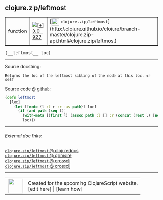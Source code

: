 ## clojure.zip/leftmost



 <table border="1">
<tr>
<td>function</td>
<td><a href="https://github.com/cljsinfo/cljs-api-docs/tree/0.0-927"><img valign="middle" alt="[+] 0.0-927" title="Added in 0.0-927" src="https://img.shields.io/badge/+-0.0--927-lightgrey.svg"></a> </td>
<td>
[<img height="24px" valign="middle" src="http://i.imgur.com/1GjPKvB.png"> <samp>clojure.zip/leftmost</samp>](http://clojure.github.io/clojure/branch-master/clojure.zip-api.html#clojure.zip/leftmost)
</td>
</tr>
</table>


 <samp>
(__leftmost__ loc)<br>
</samp>

---





Source docstring:

```
Returns the loc of the leftmost sibling of the node at this loc, or self
```


Source code @ [github](https://github.com/clojure/clojurescript/blob/r1586/src/cljs/clojure/zip.cljs#L157-L163):

```clj
(defn leftmost
  [loc]
    (let [[node {l :l r :r :as path}] loc]
      (if (and path (seq l))
        (with-meta [(first l) (assoc path :l [] :r (concat (rest l) [node] r))] (meta loc))
        loc)))
```

<!--
Repo - tag - source tree - lines:

 <pre>
clojurescript @ r1586
└── src
    └── cljs
        └── clojure
            └── <ins>[zip.cljs:157-163](https://github.com/clojure/clojurescript/blob/r1586/src/cljs/clojure/zip.cljs#L157-L163)</ins>
</pre>

-->

---



###### External doc links:

[`clojure.zip/leftmost` @ clojuredocs](http://clojuredocs.org/clojure.zip/leftmost)<br>
[`clojure.zip/leftmost` @ grimoire](http://conj.io/store/v1/org.clojure/clojure/1.7.0-beta3/clj/clojure.zip/leftmost/)<br>
[`clojure.zip/leftmost` @ crossclj](http://crossclj.info/fun/clojure.zip/leftmost.html)<br>
[`clojure.zip/leftmost` @ crossclj](http://crossclj.info/fun/clojure.zip.cljs/leftmost.html)<br>

---

 <table>
<tr><td>
<img valign="middle" align="right" width="48px" src="http://i.imgur.com/Hi20huC.png">
</td><td>
Created for the upcoming ClojureScript website.<br>
[edit here] | [learn how]
</td></tr></table>

[edit here]:https://github.com/cljsinfo/cljs-api-docs/blob/master/cljsdoc/clojure.zip/leftmost.cljsdoc
[learn how]:https://github.com/cljsinfo/cljs-api-docs/wiki/cljsdoc-files

<!--

This information was too distracting to show to readers, but I'll leave it
commented here since it is helpful to:

- pretty-print the data used to generate this document
- and show how to retrieve that data



The API data for this symbol:

```clj
{:ns "clojure.zip",
 :name "leftmost",
 :signature ["[loc]"],
 :history [["+" "0.0-927"]],
 :type "function",
 :full-name-encode "clojure.zip/leftmost",
 :source {:code "(defn leftmost\n  [loc]\n    (let [[node {l :l r :r :as path}] loc]\n      (if (and path (seq l))\n        (with-meta [(first l) (assoc path :l [] :r (concat (rest l) [node] r))] (meta loc))\n        loc)))",
          :title "Source code",
          :repo "clojurescript",
          :tag "r1586",
          :filename "src/cljs/clojure/zip.cljs",
          :lines [157 163]},
 :full-name "clojure.zip/leftmost",
 :clj-symbol "clojure.zip/leftmost",
 :docstring "Returns the loc of the leftmost sibling of the node at this loc, or self"}

```

Retrieve the API data for this symbol:

```clj
;; from Clojure REPL
(require '[clojure.edn :as edn])
(-> (slurp "https://raw.githubusercontent.com/cljsinfo/cljs-api-docs/catalog/cljs-api.edn")
    (edn/read-string)
    (get-in [:symbols "clojure.zip/leftmost"]))
```

-->
